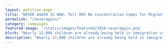 ```yaml
---
layout: petition-page
title: "NEVER AGAIN IS NOW: Tell DHS No Concentration Camps for Migrant Kids!"
permalink: "/neveragain/"
category: campaigns
featured-image: '/static/images/featured/2018-neveragain.png'
blurb: "Nearly 13,000 children are already being held in immigration custody, including isolated prison camps and “tent cities”."
description: "Nearly 13,000 children are already being held in immigration custody, including isolated prison camps and “tent cities”."
---
```

<link href='https://actionnetwork.org/css/style-embed-whitelabel-v3.css' rel='stylesheet' type='text/css' /><script src='https://actionnetwork.org/widgets/v3/letter/never-again-is-now-tell-dhs-no-concentration-camps-for-migrant-kids?format=js&source=widget&style=full'></script><div id='can-letter-area-never-again-is-now-tell-dhs-no-concentration-camps-for-migrant-kids' style='width: 100%'><!-- this div is the target for our HTML insertion --></div>